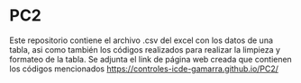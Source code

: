 # PC2
Este repositorio contiene el archivo .csv del excel con los datos de una tabla, asi como también los códigos realizados para 
realizar la limpieza y formateo de la tabla. 
Se adjunta el link de página web creada que contienen los códigos mencionados
https://controles-icde-gamarra.github.io/PC2/ 
